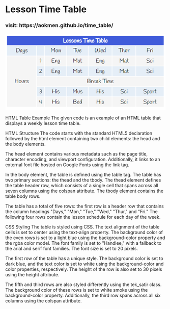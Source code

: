 # Lesson Time Table
<h3>visit: https://aokmen.github.io/time_table/</h3>
<img alt="alt_text" src="./img.png" />


HTML Table Example
The given code is an example of an HTML table that displays a weekly lesson time table.

HTML Structure
The code starts with the standard HTML5 <!DOCTYPE html> declaration followed by the html element containing two child elements: the head and the body elements.

The head element contains various metadata such as the page title, character encoding, and viewport configuration. Additionally, it links to an external font file hosted on Google Fonts using the link tag.

In the body element, the table is defined using the table tag. The table has two primary sections: the thead and the tbody. The thead element defines the table header row, which consists of a single cell that spans across all seven columns using the colspan attribute. The tbody element contains the table body rows.

The table has a total of five rows: the first row is a header row that contains the column headings "Days," "Mon," "Tue," "Wed," "Thur," and "Fri." The following four rows contain the lesson schedule for each day of the week.

CSS Styling
The table is styled using CSS. The text alignment of the table cells is set to center using the text-align property. The background color of the even rows is set to a light blue using the background-color property and the rgba color model. The font family is set to "Handlee," with a fallback to the arial and serif font families. The font size is set to 20 pixels.

The first row of the table has a unique style. The background color is set to dark blue, and the text color is set to white using the background-color and color properties, respectively. The height of the row is also set to 30 pixels using the height attribute.

The fifth and third rows are also styled differently using the tek_satir class. The background color of these rows is set to white smoke using the background-color property. Additionally, the third row spans across all six columns using the colspan attribute.
